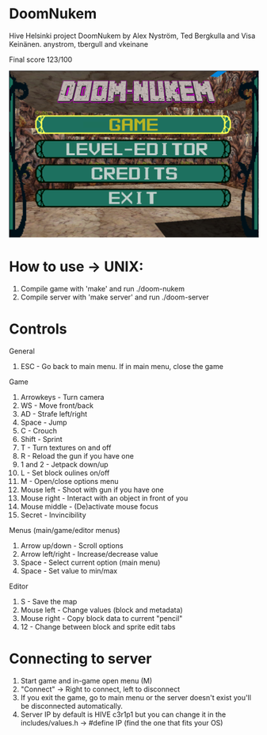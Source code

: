 # DoomNukem
Hive Helsinki project DoomNukem by Alex Nyström, Ted Bergkulla and Visa Keinänen.
 anystrom, tbergull and vkeinane

Final score 123/100

<img src="/Images/DoomNukem-MainMenu.png">


# How to use -> UNIX:
1. Compile game with 'make' and run ./doom-nukem
2. Compile server with 'make server' and run ./doom-server

# Controls

General
1. ESC - Go back to main menu. If in main menu, close the game

Game
1. Arrowkeys - Turn camera
2. WS - Move front/back
3. AD - Strafe left/right
4. Space - Jump
5. C - Crouch
6. Shift - Sprint
7. T - Turn textures on and off
8. R - Reload the gun if you have one
9. 1 and 2 - Jetpack down/up
10. L - Set block oulines on/off
11. M - Open/close options menu
12. Mouse left - Shoot with gun if you have one
13. Mouse right - Interact with an object in front of you
14. Mouse middle - (De)activate mouse focus
15. Secret - Invincibility

Menus (main/game/editor menus)
1. Arrow up/down - Scroll options
2. Arrow left/right - Increase/decrease value
3. Space - Select current option (main menu)
4. Space - Set value to min/max

Editor
1. S - Save the map
2. Mouse left - Change values (block and metadata)
3. Mouse right - Copy block data to current "pencil"
4. 12 - Change between block and sprite edit tabs

# Connecting to server
1. Start game and in-game open menu (M)
2. "Connect" -> Right to connect, left to disconnect
3. If you exit the game, go to main menu or the server doesn't exist you'll be disconnected automatically.
4. Server IP by default is HIVE c3r1p1 but you can change it in the includes/values.h -> #define IP (find the one that fits your OS)
